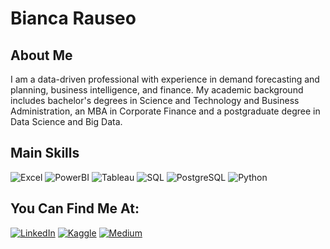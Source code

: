 # Bianca Rauseo

## About Me
I am a data-driven professional with experience in demand forecasting and planning, business intelligence, and finance. My academic background includes bachelor's degrees in Science and Technology and Business Administration, an MBA in Corporate Finance and a postgraduate degree in Data Science and Big Data.

## Main Skills

<img class="badge" src="https://img.shields.io/badge/Excel-217346?style=for-the-badge&logo=microsoft-excel&logoColor=white" alt="Excel"> <img class="badge" src="https://img.shields.io/badge/PowerBI-F2C811?style=for-the-badge&logo=Power%20BI&logoColor=white" alt="PowerBI"> <img class="badge" src="https://img.shields.io/badge/Tableau-E97627?style=for-the-badge&logo=Tableau&logoColor=white" alt="Tableau"> <img class="badge" src="https://img.shields.io/badge/SQL-4479A1?style=for-the-badge&logo=sql&logoColor=white" alt="SQL"> <img class="badge" src="https://img.shields.io/badge/PostgreSQL-316192?style=for-the-badge&logo=postgresql&logoColor=white" alt="PostgreSQL"> <img class="badge" src="https://img.shields.io/badge/Python-3776AB?style=for-the-badge&logo=python&logoColor=white" alt="Python">



## You Can Find Me At:

[![LinkedIn](https://img.shields.io/badge/LinkedIn-0077B5?style=for-the-badge&logo=linkedin&logoColor=white)](https://www.linkedin.com/in/biancarauseo/?locale=en_US)
[![Kaggle](https://img.shields.io/badge/Kaggle-20BEFF?style=for-the-badge&logo=Kaggle&logoColor=white)](https://www.kaggle.com/biancarauseo)
[![Medium](https://img.shields.io/badge/Medium-12100E?style=for-the-badge&logo=medium&logoColor=white)](https://medium.com/@biancarauseo)
